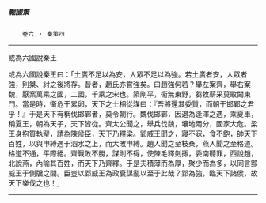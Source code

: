 

##### 戰國策
　　`卷六 ‧ 秦策四`

* * *

或為六國說秦王

或為六國說秦王曰：「土廣不足以為安，人眾不足以為強。若土廣者安，人眾者強，則桀、紂之後將存。昔者，趙氏亦嘗強矣。曰趙強何若？舉左案齊，舉右案魏，厭案萬乘之國，二國，千乘之宋也。築剛平，衞無東野，芻牧薪采莫敢闚東門。當是時，衞危于累卵，天下之士相從謀曰：『吾將還其委質，而朝于邯鄲之君乎！』于是天下有稱伐邯鄲者，莫令朝行。魏伐邯鄲，因退為逢澤之遇，乘夏車，稱夏王，朝為天子，天下皆從。齊太公聞之，舉兵伐魏，壤地兩分，國家大危。梁王身抱質執璧，請為陳侯臣，天下乃釋梁。郢威王聞之，寢不寐，食不飽，帥天下百姓，以與申縛遇于泗水之上，而大敗申縛。趙人聞之至枝桑，燕人聞之至格道。格道不通，平際絕。齊戰敗不勝，謀則不得，使陳毛釋劍掫，委南聽罪，西說趙，北說燕，內喻其百姓，而天下乃齊釋。于是夫積薄而為厚，聚少而為多，以同言郢威王于側牖之間。臣豈以郢威王為政衰謀亂以至于此哉？郢為強，臨天下諸侯，故天下樂伐之也！」

* * *

